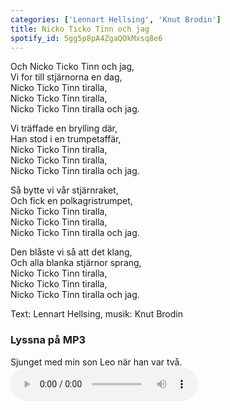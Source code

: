 ```yaml
---
categories: ['Lennart Hellsing', 'Knut Brodin']
title: Nicko Ticko Tinn och jag
spotify_id: 5gg5p8pA4ZgaQOkMxsq8e6
---
```


Och Nicko Ticko Tinn och jag,  
Vi for till stjärnorna en dag,  
Nicko Ticko Tinn tiralla,  
Nicko Ticko Tinn tiralla,  
Nicko Ticko Tinn tiralla och jag.

Vi träffade en brylling där,  
Han stod i en trumpetaffär,  
Nicko Ticko Tinn tiralla,  
Nicko Ticko Tinn tiralla,  
Nicko Ticko Tinn tiralla och jag.

Så bytte vi vår stjärnraket,  
Och fick en polkagristrumpet,  
Nicko Ticko Tinn tiralla,  
Nicko Ticko Tinn tiralla,  
Nicko Ticko Tinn tiralla och jag.

Den blåste vi så att det klang,  
Och alla blanka stjärnor sprang,  
Nicko Ticko Tinn tiralla,  
Nicko Ticko Tinn tiralla,  
Nicko Ticko Tinn tiralla och jag.


Text: Lennart Hellsing, musik: Knut Brodin


<h3>Lyssna på MP3</h3>

Sjunget med min son Leo när han var två.
<audio src="/assets/nicko-ticko-tinn.mp3" controls="controls" ></audio>

